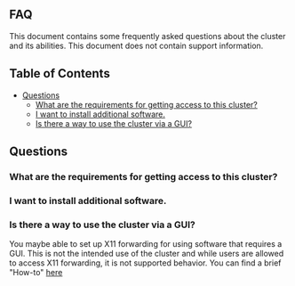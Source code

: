 ## FAQ

This document contains some frequently asked questions about the cluster and its abilities. This document does not contain support information.

## Table of Contents
<!-- do not change TOC, generated from script -->
<!-- `npx markdown-toc -i FAQ.md` -->
<!-- tried automating but ran afoul of branch protections.>

<!-- toc -->

- [Questions](#questions)
  * [What are the requirements for getting access to this cluster?](#what-are-the-requirements-for-getting-access-to-this-cluster)
  * [I want to install additional software.](#i-want-to-install-additional-software)
  * [Is there a way to use the cluster via a GUI?](#is-there-a-way-to-use-the-cluster-via-a-gui)

<!-- tocstop -->

## Questions

### What are the requirements for getting access to this cluster?


### I want to install additional software.


### Is there a way to use the cluster via a GUI?

You maybe able to set up X11 forwarding for using software that requires a GUI. This is not the intended use of the cluster and while users are allowed to access X11 forwarding, it is not supported behavior. You can find a brief "How-to" [here](https://github.com/dsi-clinic/the-clinic/blob/main/tutorials/X11.md)